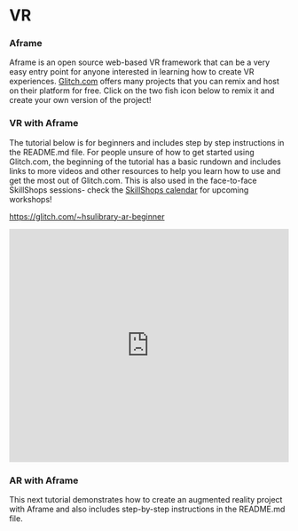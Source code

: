 # VR

### Aframe

Aframe is an open source web-based VR framework that can be a very easy entry point for anyone interested in learning how to create VR experiences. [Glitch.com](https://glitch.com/@aframe) offers many projects that you can remix and host on their platform for free. Click on the two fish icon below to remix it and create your own version of the project!

### VR with Aframe

The tutorial below is for beginners and includes step by step instructions in the README.md file. For people unsure of how to get started using Glitch.com, the beginning of the tutorial has a basic rundown and includes links to more videos and other resources to help you learn how to use and get the most out of Glitch.com. This is also used in the face-to-face SkillShops sessions- check the [SkillShops calendar](http://humboldt.libcal.com/calendar/workshops) for upcoming workshops!

https://glitch.com/~hsulibrary-ar-beginner

<!-- Copy and Paste Me -->
<div class="glitch-embed-wrap" style="height: 420px; width: 100%;">
  <iframe
    allow="geolocation; microphone; camera; midi; vr; encrypted-media"
    src="https://glitch.com/embed/#!/embed/hsulibrary-ar-beginner?path=README.md&previewSize=33"
    alt="hsulibrary-ar-beginner on Glitch"
    style="height: 100%; width: 100%; border: 0;">
  </iframe>
</div>


### AR with Aframe

This next tutorial demonstrates how to create an augmented reality project with Aframe and also includes step-by-step instructions in the README.md file. 








